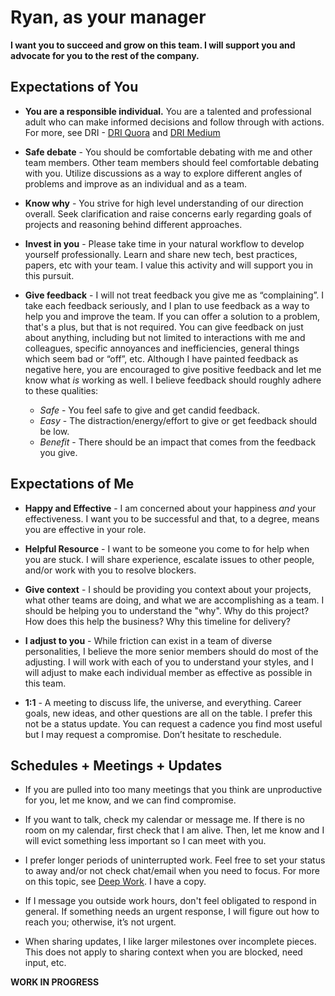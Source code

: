# Ryan, as your manager
__I want you to succeed and grow on this team. I will support you and advocate for you to the rest of the company.__

## Expectations of You
* __You are a responsible individual.__ You are a talented and professional adult who can make informed decisions and follow through with actions. For more, see DRI - [DRI Quora](https://www.quora.com/How-well-does-Apples-Directly-Responsible-Individual-DRI-model-work-in-practice) and [DRI Medium](https://medium.com/@mmamet/directly-responsible-individuals-f5009f465da4)

* __Safe debate__ - You should be comfortable debating with me and other team members. Other team members should feel comfortable debating with you. Utilize discussions as a way to explore different angles of problems and improve as an individual and as a team.

* __Know why__ - You strive for high level understanding of our direction overall. Seek clarification and raise concerns early regarding goals of projects and reasoning behind different approaches.

* __Invest in you__ - Please take time in your natural workflow to develop yourself professionally. Learn and share new tech, best practices, papers, etc with your team. I value this activity and will support you in this pursuit.

* __Give feedback__ - I will not treat feedback you give me as “complaining”. I take each feedback seriously, and I plan to use feedback as a way to help you and improve the team. If you can offer a solution to a problem, that's a plus, but that is not required. You can give feedback on just about anything, including but not limited to interactions with me and colleagues, specific annoyances and inefficiencies, general things which seem bad or “off”, etc. Although I have painted feedback as negative here, you are encouraged to give positive feedback and let me know what _is_ working as well. I believe feedback should roughly adhere to these qualities:
  * _Safe_ - You feel safe to give and get candid feedback.
  * _Easy_ - The distraction/energy/effort to give or get feedback should be low.
  * _Benefit_ - There should be an impact that comes from the feedback you give.

## Expectations of Me
* __Happy and Effective__ - I am concerned about your happiness _and_ your effectiveness. I want you to be successful and that, to a degree, means you are effective in your role.

* __Helpful Resource__ - I want to be someone you come to for help when you are stuck. I will share experience, escalate issues to other people, and/or work with you to resolve blockers.

* __Give context__ - I should be providing you context about your projects, what other teams are doing, and what we are accomplishing as a team. I should be helping you to understand the "why". Why do this project? How does this help the business? Why this timeline for delivery?

* __I adjust to you__ - While friction can exist in a team of diverse personalities, I believe the more senior members should do most of the adjusting. I will work with each of you to understand your styles, and I will adjust to make each individual member as effective as possible in this team.

* __1:1__ - A meeting to discuss life, the universe, and everything. Career goals, new ideas, and other questions are all on the table. I prefer this not be a status update. You can request a cadence you find most useful but I may request a compromise. Don’t hesitate to reschedule.

## Schedules + Meetings + Updates
* If you are pulled into too many meetings that you think are unproductive for you, let me know, and we can find compromise.

* If you want to talk, check my calendar or message me. If there is no room on my calendar, first check that I am alive. Then, let me know and I will evict something less important so I can meet with you.

* I prefer longer periods of uninterrupted work. Feel free to set your status to away and/or not check chat/email when you need to focus. For more on this topic, see [Deep Work](http://calnewport.com/books/deep-work/). I have a copy.

* If I message you outside work hours, don't feel obligated to respond in general. If something needs an urgent response, I will figure out how to reach you; otherwise, it’s not urgent.

* When sharing updates, I like larger milestones over incomplete pieces. This does not apply to sharing context when you are blocked, need input, etc.

__WORK IN PROGRESS__

